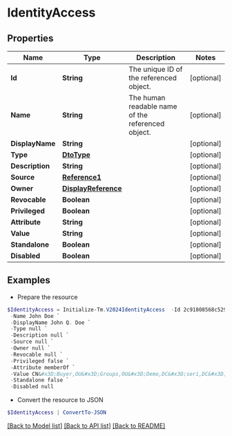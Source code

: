 # IdentityAccess
## Properties

Name | Type | Description | Notes
------------ | ------------- | ------------- | -------------
**Id** | **String** | The unique ID of the referenced object. | [optional] 
**Name** | **String** | The human readable name of the referenced object. | [optional] 
**DisplayName** | **String** |  | [optional] 
**Type** | [**DtoType**](DtoType.md) |  | [optional] 
**Description** | **String** |  | [optional] 
**Source** | [**Reference1**](Reference1.md) |  | [optional] 
**Owner** | [**DisplayReference**](DisplayReference.md) |  | [optional] 
**Revocable** | **Boolean** |  | [optional] 
**Privileged** | **Boolean** |  | [optional] 
**Attribute** | **String** |  | [optional] 
**Value** | **String** |  | [optional] 
**Standalone** | **Boolean** |  | [optional] 
**Disabled** | **Boolean** |  | [optional] 

## Examples

- Prepare the resource
```powershell
$IdentityAccess = Initialize-Tm.V2024IdentityAccess  -Id 2c91808568c529c60168cca6f90c1313 `
 -Name John Doe `
 -DisplayName John Q. Doe `
 -Type null `
 -Description null `
 -Source null `
 -Owner null `
 -Revocable null `
 -Privileged false `
 -Attribute memberOf `
 -Value CN&#x3D;Buyer,OU&#x3D;Groups,OU&#x3D;Demo,DC&#x3D;seri,DC&#x3D;sailpointdemo,DC&#x3D;com `
 -Standalone false `
 -Disabled null
```

- Convert the resource to JSON
```powershell
$IdentityAccess | ConvertTo-JSON
```

[[Back to Model list]](../README.md#documentation-for-models) [[Back to API list]](../README.md#documentation-for-api-endpoints) [[Back to README]](../README.md)

